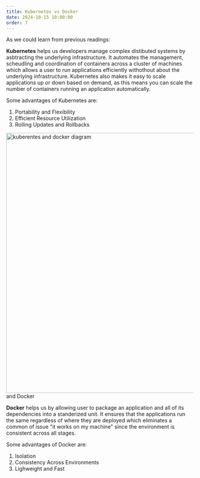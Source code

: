```yaml
---
title: Kubernetes vs Docker
date: 2024-10-15 10:00:00
order: 7
---
```


As we could learn from previous readings: 

**Kubernetes** helps us developers manage complex distibuted systems by asbtracting the underlying infrastructure. It automates the management, scheudling and coordination of containers across a cluster of machines which allows a user to run applications efficiently withothout about the underlying infrastructure. Kubernetes also makes it easy to scale applications up or down based on demand, as this means you can scale the number of containers running an application automatically.

Some advantages of Kubernetes are:
1. Portability and Flexibility
2. Efficient Resource Utilization
3. Rolling Updates and Rollbacks

<img src="/is373hexo/img/kubernetes_vs_docker.png" alt="kuberentes and docker diagram" width= "700"/> and Docker

**Docker** helps us by allowing user to package an application and all of its dependencies into a standerized unit. It ensures that the applications run the same regardless of where they are deployed which eliminates a common of issue "it works on my machine" since the environment is consistent across all stages.

Some advantages of Docker are:
1. Isolation
2. Consistency Across Environments
3. Lighweight and Fast
